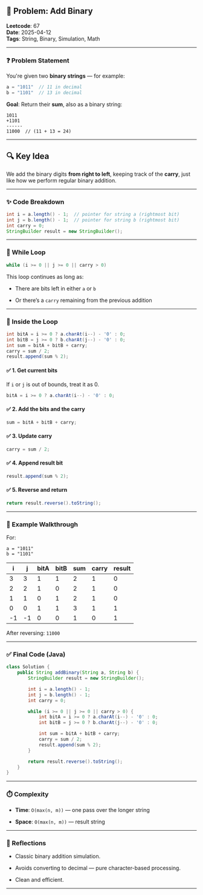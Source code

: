 ## 🧠 Problem: Add Binary

**Leetcode**: 67  
**Date**: 2025-04-12  
**Tags**: String, Binary, Simulation, Math

---

### ❓ Problem Statement

You're given two **binary strings** — for example:

```java
a = "1011"  // 11 in decimal  
b = "1101"  // 13 in decimal
````

**Goal**: Return their **sum**, also as a binary string:

```
1011
+1101
------
11000  // (11 + 13 = 24)
```

---

## 🔍 Key Idea

We add the binary digits **from right to left**, keeping track of the **carry**, just like how we perform regular binary addition.

---

### ✨ Code Breakdown

```java
int i = a.length() - 1;  // pointer for string a (rightmost bit)
int j = b.length() - 1;  // pointer for string b (rightmost bit)
int carry = 0;
StringBuilder result = new StringBuilder();
```

---

### 🔁 While Loop

```java
while (i >= 0 || j >= 0 || carry > 0)
```

This loop continues as long as:

- There are bits left in either `a` or `b`
    
- Or there’s a `carry` remaining from the previous addition
    

---

### 🧮 Inside the Loop

```java
int bitA = i >= 0 ? a.charAt(i--) - '0' : 0;
int bitB = j >= 0 ? b.charAt(j--) - '0' : 0;
int sum = bitA + bitB + carry;
carry = sum / 2;
result.append(sum % 2);
```

#### ✅ 1. Get current bits

If `i` or `j` is out of bounds, treat it as 0.

```java
bitA = i >= 0 ? a.charAt(i--) - '0' : 0;
```

#### ✅ 2. Add the bits and the carry

```java
sum = bitA + bitB + carry;
```

#### ✅ 3. Update carry

```java
carry = sum / 2;
```

#### ✅ 4. Append result bit

```java
result.append(sum % 2);
```

#### ✅ 5. Reverse and return

```java
return result.reverse().toString();
```

---

### 🧪 Example Walkthrough

For:

```
a = "1011"
b = "1101"
```

|i|j|bitA|bitB|sum|carry|result|
|---|---|---|---|---|---|---|
|3|3|1|1|2|1|0|
|2|2|1|0|2|1|0|
|1|1|0|1|2|1|0|
|0|0|1|1|3|1|1|
|-1|-1|0|0|1|0|1|

After reversing: `11000`

---

### ✅ Final Code (Java)

```java
class Solution {
    public String addBinary(String a, String b) {
        StringBuilder result = new StringBuilder();

        int i = a.length() - 1;
        int j = b.length() - 1;
        int carry = 0;

        while (i >= 0 || j >= 0 || carry > 0) {
            int bitA = i >= 0 ? a.charAt(i--) - '0' : 0;
            int bitB = j >= 0 ? b.charAt(j--) - '0' : 0;

            int sum = bitA + bitB + carry;
            carry = sum / 2;
            result.append(sum % 2);
        }

        return result.reverse().toString();
    }
}
```

---

### ⏱️ Complexity

- **Time**: `O(max(n, m))` — one pass over the longer string
    
- **Space**: `O(max(n, m))` — result string
    

---

### 💭 Reflections

- Classic binary addition simulation.
    
- Avoids converting to decimal — pure character-based processing.
    
- Clean and efficient.
    
---
